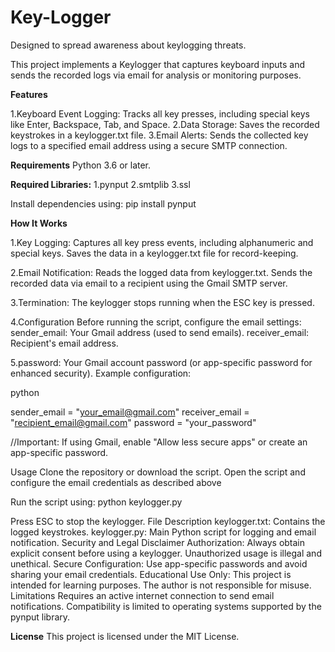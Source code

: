 # Key-Logger
Designed to spread awareness about keylogging threats.

This project implements a Keylogger that captures keyboard inputs and sends the recorded logs via email for analysis or monitoring purposes.

**Features**

1.Keyboard Event Logging: Tracks all key presses, including special keys like Enter, Backspace, Tab, and Space.
2.Data Storage: Saves the recorded keystrokes in a keylogger.txt file.
3.Email Alerts: Sends the collected key logs to a specified email address using a secure SMTP connection.

**Requirements**
Python 3.6 or later.

**Required Libraries:**
1.pynput
2.smtplib
3.ssl

Install dependencies using:
pip install pynput

**How It Works**

1.Key Logging:
Captures all key press events, including alphanumeric and special keys.
Saves the data in a keylogger.txt file for record-keeping.

2.Email Notification:
Reads the logged data from keylogger.txt.
Sends the recorded data via email to a recipient using the Gmail SMTP server.

3.Termination:
The keylogger stops running when the ESC key is pressed.

4.Configuration
Before running the script, configure the email settings:
sender_email: Your Gmail address (used to send emails).
receiver_email: Recipient's email address.

5.password: Your Gmail account password (or app-specific password for enhanced security).
Example configuration:

python

sender_email = "your_email@gmail.com"
receiver_email = "recipient_email@gmail.com"
password = "your_password"

//Important: If using Gmail, enable "Allow less secure apps" or create an app-specific password.

Usage
Clone the repository or download the script.
Open the script and configure the email credentials as described above


Run the script using:
python keylogger.py

Press ESC to stop the keylogger.
File Description
keylogger.txt: Contains the logged keystrokes.
keylogger.py: Main Python script for logging and email notification.
Security and Legal Disclaimer
Authorization: Always obtain explicit consent before using a keylogger. Unauthorized usage is illegal and unethical.
Secure Configuration: Use app-specific passwords and avoid sharing your email credentials.
Educational Use Only: This project is intended for learning purposes. The author is not responsible for misuse.
Limitations
Requires an active internet connection to send email notifications.
Compatibility is limited to operating systems supported by the pynput library.

**License**
This project is licensed under the MIT License.

